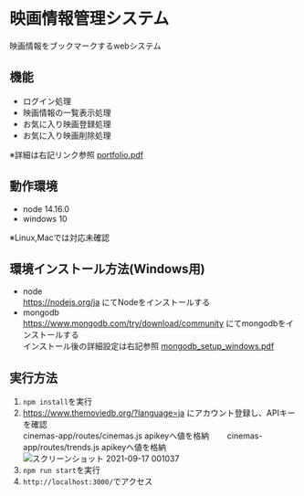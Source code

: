 # 映画情報管理システム
映画情報をブックマークするwebシステム

## 機能
- ログイン処理  
- 映画情報の一覧表示処理  
- お気に入り映画登録処理  
- お気に入り映画削除処理

※詳細は右記リンク参照 [portfolio.pdf](https://github.com/kenichiiwase/portfolio/files/7109210/portfolio.pdf)

## 動作環境  
- node 14.16.0  
- windows 10  

※Linux,Macでは対応未確認

## 環境インストール方法(Windows用)  
- node  
https://nodejs.org/ja にてNodeをインストールする  
- mongodb  
https://www.mongodb.com/try/download/community にてmongodbをインストールする  
インストール後の詳細設定は右記参照 [mongodb_setup_windows.pdf](https://github.com/kenichiiwase/cinemas-app/files/7147292/mongodb_setup.pdf)


## 実行方法  
1. `npm install`を実行  
2. https://www.themoviedb.org/?language=ja にアカウント登録し、APIキーを確認  
cinemas-app/routes/cinemas.js apikeyへ値を格納　　
cinemas-app/routes/trends.js  apikeyへ値を格納　　
![スクリーンショット 2021-09-17 001037](https://user-images.githubusercontent.com/44935028/133637848-1d58c782-6245-4d8e-ab30-7906be613511.png)  
3. `npm run start`を実行  
4. `http://localhost:3000/`でアクセス  

